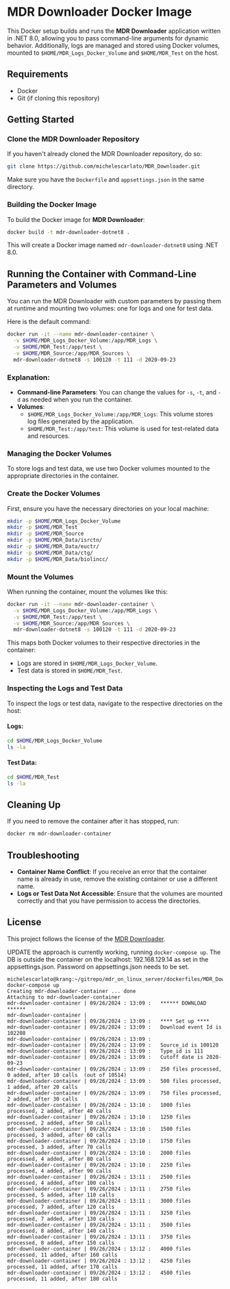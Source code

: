 
# MDR Downloader Docker Image

This Docker setup builds and runs the **MDR Downloader** application written in .NET 8.0, allowing you to pass 
command-line arguments for dynamic behavior. Additionally, logs are managed and stored using Docker volumes, mounted 
to `$HOME/MDR_Logs_Docker_Volume` and `$HOME/MDR_Test` on the host.

## Requirements

- Docker
- Git (if cloning this repository)

## Getting Started

### Clone the MDR Downloader Repository

If you haven't already cloned the MDR Downloader repository, do so:

```bash
git clone https://github.com/michelescarlato/MDR_Downloader.git
```

Make sure you have the `Dockerfile` and `appsettings.json` in the same directory.

### Building the Docker Image

To build the Docker image for **MDR Downloader**:

```bash
docker build -t mdr-downloader-dotnet8 .
```

This will create a Docker image named `mdr-downloader-dotnet8` using .NET 8.0.

## Running the Container with Command-Line Parameters and Volumes

You can run the MDR Downloader with custom parameters by passing them at runtime and mounting two volumes: one for logs and one for test data.

Here is the default command:

```bash
docker run -it --name mdr-downloader-container \
  -v $HOME/MDR_Logs_Docker_Volume:/app/MDR_Logs \
  -v $HOME/MDR_Test:/app/test \
  -v $HOME/MDR_Source:/app/MDR_Sources \
  mdr-downloader-dotnet8 -s 100120 -t 111 -d 2020-09-23
```

### Explanation:

- **Command-line Parameters**: You can change the values for `-s`, `-t`, and `-d` as needed when you run the container.
- **Volumes**:
    - `$HOME/MDR_Logs_Docker_Volume:/app/MDR_Logs`: This volume stores log files generated by the application.
    - `$HOME/MDR_Test:/app/test`: This volume is used for test-related data and resources.

### Managing the Docker Volumes

To store logs and test data, we use two Docker volumes mounted to the appropriate directories in the container.

### Create the Docker Volumes

First, ensure you have the necessary directories on your local machine:

```bash
mkdir -p $HOME/MDR_Logs_Docker_Volume
mkdir -p $HOME/MDR_Test
mkdir -p $HOME/MDR_Source
mkdir -p $HOME/MDR_Data/isrctn/
mkdir -p $HOME/MDR_Data/euctr/
mkdir -p $HOME/MDR_Data/ctg/
mkdir -p $HOME/MDR_Data/biolincc/
```

### Mount the Volumes

When running the container, mount the volumes like this:

```bash
docker run -it --name mdr-downloader-container \
  -v $HOME/MDR_Logs_Docker_Volume:/app/MDR_Logs \
  -v $HOME/MDR_Test:/app/test \
  -v $HOME/MDR_Source:/app/MDR_Sources \
  mdr-downloader-dotnet8 -s 100120 -t 111 -d 2020-09-23
```

This maps both Docker volumes to their respective directories in the container:
- Logs are stored in `$HOME/MDR_Logs_Docker_Volume`.
- Test data is stored in `$HOME/MDR_Test`.

### Inspecting the Logs and Test Data

To inspect the logs or test data, navigate to the respective directories on the host:

#### Logs:
```bash
cd $HOME/MDR_Logs_Docker_Volume
ls -la
```

#### Test Data:
```bash
cd $HOME/MDR_Test
ls -la
```

## Cleaning Up

If you need to remove the container after it has stopped, run:

```bash
docker rm mdr-downloader-container
```

## Troubleshooting

- **Container Name Conflict**: If you receive an error that the container name is already in use, remove the existing container or use a different name.
- **Logs or Test Data Not Accessible**: Ensure that the volumes are mounted correctly and that you have permission to access the directories.

## License

This project follows the license of the [MDR Downloader](https://github.com/michelescarlato/MDR_Downloader.git).

UPDATE the approach is currently working, running `docker-compose up`.
The DB is outside the container on the localhost: 192.168.129.14 as set in the appsettings.json.
Password on appsettings.json needs to be set.

```
michelescarlato@krang:~/gitrepo/mdr_on_linux_server/dockerfiles/MDR_Downloader$ docker-compose up
Creating mdr-downloader-container ... done
Attaching to mdr-downloader-container
mdr-downloader-container | 09/26/2024 : 13:09 :   ****** DOWNLOAD ******
mdr-downloader-container | 
mdr-downloader-container | 09/26/2024 : 13:09 :   **** Set up ****
mdr-downloader-container | 09/26/2024 : 13:09 :   Download event Id is 102208
mdr-downloader-container | 09/26/2024 : 13:09 :   
mdr-downloader-container | 09/26/2024 : 13:09 :   Source_id is 100120
mdr-downloader-container | 09/26/2024 : 13:09 :   Type_id is 111
mdr-downloader-container | 09/26/2024 : 13:09 :   Cutoff date is 2020-09-23
mdr-downloader-container | 09/26/2024 : 13:09 :   250 files processed, 0 added, after 10 calls  (out of 10514)
mdr-downloader-container | 09/26/2024 : 13:09 :   500 files processed, 1 added, after 20 calls 
mdr-downloader-container | 09/26/2024 : 13:09 :   750 files processed, 2 added, after 30 calls 
mdr-downloader-container | 09/26/2024 : 13:10 :   1000 files processed, 2 added, after 40 calls 
mdr-downloader-container | 09/26/2024 : 13:10 :   1250 files processed, 2 added, after 50 calls 
mdr-downloader-container | 09/26/2024 : 13:10 :   1500 files processed, 3 added, after 60 calls 
mdr-downloader-container | 09/26/2024 : 13:10 :   1750 files processed, 3 added, after 70 calls 
mdr-downloader-container | 09/26/2024 : 13:10 :   2000 files processed, 4 added, after 80 calls 
mdr-downloader-container | 09/26/2024 : 13:10 :   2250 files processed, 4 added, after 90 calls 
mdr-downloader-container | 09/26/2024 : 13:11 :   2500 files processed, 4 added, after 100 calls 
mdr-downloader-container | 09/26/2024 : 13:11 :   2750 files processed, 5 added, after 110 calls 
mdr-downloader-container | 09/26/2024 : 13:11 :   3000 files processed, 7 added, after 120 calls 
mdr-downloader-container | 09/26/2024 : 13:11 :   3250 files processed, 7 added, after 130 calls 
mdr-downloader-container | 09/26/2024 : 13:11 :   3500 files processed, 8 added, after 140 calls 
mdr-downloader-container | 09/26/2024 : 13:11 :   3750 files processed, 8 added, after 150 calls 
mdr-downloader-container | 09/26/2024 : 13:12 :   4000 files processed, 11 added, after 160 calls 
mdr-downloader-container | 09/26/2024 : 13:12 :   4250 files processed, 11 added, after 170 calls 
mdr-downloader-container | 09/26/2024 : 13:12 :   4500 files processed, 11 added, after 180 calls 
```